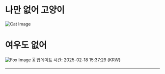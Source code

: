 
# 나만 없어 고양이

![Cat Image](https://cdn2.thecatapi.com/images/dbt.gif)

# 여우도 없어
![Fox Image](https://randomfox.ca/images/6.jpg)
⏳ 업데이트 시간: 2025-02-18 15:37:29 (KRW)

---
